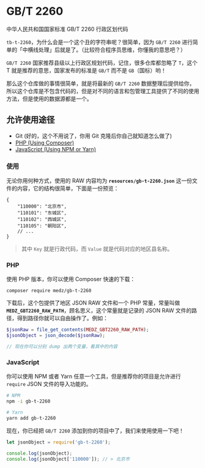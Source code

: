 # GB/T 2260

中华人民共和国国家标准 GB/T 2260 行政区划代码

`tb-t-2260`，为什么会是一个这个丑的字符串呢？很简单，因为 `GB/T 2260` 进行简单的「中横线处理」后就是了。（比较符合程序员思维，你懂我的意思吧？）

`GB/T 2260` 国家推荐县级以上行政区规划代码，记住，很多仓库都忽略了 `T`，这个 T 就是推荐的意思，国家发布的标准是 `GB/T` 而不是 `GB`（国标）哟！

那么这个仓库做的事情很简单，就是将最新的 `GB/T 2260` 数据整理后提供给你，所以这个仓库是不包含代码的，但是对不同的语言和包管理工具提供了不同的使用方法，但是使用的数据源都是一个。

## 允许使用途径

- Git (好的，这个不用说了，你用 Git 克隆后你自己就知道怎么做了)
- [PHP (Using Composer)](#php)
- [JavaScript (Using NPM or Yarn)](#javascript)

### 使用

无论你用何种方式，使用的 RAW 内容均为 **`resources/gb-t-2260.json`** 这一份文件的内容，它的结构很简单，下面是一份预览：

```json5
{
    "110000": "北京市",
    "110101": "东城区",
    "110102": "西城区",
    "110105": "朝阳区",
    // ...
}
```

> 其中 `Key` 就是行政代码，而 `Value` 就是代码对应的地区县名称。

### PHP

使用 PHP 版本，你可以使用 Composer 快速的下载：

```
composer require medz/gb-t-2260
```

下载后，这个包提供了地区 JSON RAW 文件和一个 PHP 常量，常量叫做 **`MEDZ_GBT2260_RAW_PATH`**，顾名思义，这个常量就是记录的 JSON RAW 文件的路径，得到路径你就可以自由操作了。例如：

```php
$jsonRaw = file_get_contents(MEDZ_GBT2260_RAW_PATH);
$jsonObject = json_decode($jsonRaw);

// 现在你可以分别 dump 出两个变量，看其中的内容
```

### JavaScript

你可以使用 NPM 或者 Yarn 任意一个工具，但是推荐你的项目是允许进行 `require` JSON 文件的导入功能的。

```bash
# NPM
npm -i gb-t-2260

# Yarn
yarn add gb-t-2260
```

现在，你已经把 `GB/T 2260` 添加到你的项目中了，我们来使用使用一下吧！

```javascript
let jsonObject = require('gb-t-2260');

console.log(jsonObject);
console.log(jsonObject['110000']); // > 北京市
```
